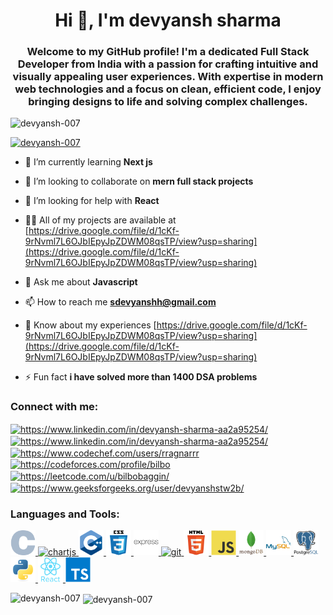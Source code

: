 <h1 align="center">Hi 👋, I'm devyansh sharma</h1>
<h3 align="center">Welcome to my GitHub profile! I'm a dedicated Full Stack Developer from India with a passion for crafting intuitive and visually appealing user experiences. With expertise in modern web technologies and a focus on clean, efficient code, I enjoy bringing designs to life and solving complex challenges.</h3>

<p align="left"> <img src="https://komarev.com/ghpvc/?username=devyansh-007&label=Profile%20views&color=0e75b6&style=flat" alt="devyansh-007" /> </p>

<p align="left"> <a href="https://github.com/ryo-ma/github-profile-trophy"><img src="https://github-profile-trophy.vercel.app/?username=devyansh-007" alt="devyansh-007" /></a> </p>

- 🌱 I’m currently learning **Next js**

- 👯 I’m looking to collaborate on **mern full stack projects**

- 🤝 I’m looking for help with **React**

- 👨‍💻 All of my projects are available at [https://drive.google.com/file/d/1cKf-9rNvml7L6OJbIEpyJpZDWM08qsTP/view?usp=sharing](https://drive.google.com/file/d/1cKf-9rNvml7L6OJbIEpyJpZDWM08qsTP/view?usp=sharing)

- 💬 Ask me about **Javascript**

- 📫 How to reach me **sdevyanshh@gmail.com**

- 📄 Know about my experiences [https://drive.google.com/file/d/1cKf-9rNvml7L6OJbIEpyJpZDWM08qsTP/view?usp=sharing](https://drive.google.com/file/d/1cKf-9rNvml7L6OJbIEpyJpZDWM08qsTP/view?usp=sharing)

- ⚡ Fun fact **i have solved more than 1400 DSA problems**

<h3 align="left">Connect with me:</h3>
<p align="left">
<a href="https://linkedin.com/in/https://www.linkedin.com/in/devyansh-sharma-aa2a95254/" target="blank"><img align="center" src="https://raw.githubusercontent.com/rahuldkjain/github-profile-readme-generator/master/src/images/icons/Social/linked-in-alt.svg" alt="https://www.linkedin.com/in/devyansh-sharma-aa2a95254/" height="30" width="40" /></a>
<a href="https://medium.com/https://www.linkedin.com/in/devyansh-sharma-aa2a95254/" target="blank"><img align="center" src="https://raw.githubusercontent.com/rahuldkjain/github-profile-readme-generator/master/src/images/icons/Social/medium.svg" alt="https://www.linkedin.com/in/devyansh-sharma-aa2a95254/" height="30" width="40" /></a>
<a href="https://www.codechef.com/users/https://www.codechef.com/users/rragnarrr" target="blank"><img align="center" src="https://cdn.jsdelivr.net/npm/simple-icons@3.1.0/icons/codechef.svg" alt="https://www.codechef.com/users/rragnarrr" height="30" width="40" /></a>
<a href="https://codeforces.com/profile/https://codeforces.com/profile/bilbo" target="blank"><img align="center" src="https://raw.githubusercontent.com/rahuldkjain/github-profile-readme-generator/master/src/images/icons/Social/codeforces.svg" alt="https://codeforces.com/profile/bilbo" height="30" width="40" /></a>
<a href="https://www.leetcode.com/https://leetcode.com/u/BilboBaggin/" target="blank"><img align="center" src="https://raw.githubusercontent.com/rahuldkjain/github-profile-readme-generator/master/src/images/icons/Social/leet-code.svg" alt="https://leetcode.com/u/bilbobaggin/" height="30" width="40" /></a>
<a href="https://auth.geeksforgeeks.org/user/https://www.geeksforgeeks.org/user/devyanshstw2b/" target="blank"><img align="center" src="https://raw.githubusercontent.com/rahuldkjain/github-profile-readme-generator/master/src/images/icons/Social/geeks-for-geeks.svg" alt="https://www.geeksforgeeks.org/user/devyanshstw2b/" height="30" width="40" /></a>
</p>

<h3 align="left">Languages and Tools:</h3>
<p align="left"> <a href="https://www.cprogramming.com/" target="_blank" rel="noreferrer"> <img src="https://raw.githubusercontent.com/devicons/devicon/master/icons/c/c-original.svg" alt="c" width="40" height="40"/> </a> <a href="https://www.chartjs.org" target="_blank" rel="noreferrer"> <img src="https://www.chartjs.org/media/logo-title.svg" alt="chartjs" width="40" height="40"/> </a> <a href="https://www.w3schools.com/cpp/" target="_blank" rel="noreferrer"> <img src="https://raw.githubusercontent.com/devicons/devicon/master/icons/cplusplus/cplusplus-original.svg" alt="cplusplus" width="40" height="40"/> </a> <a href="https://www.w3schools.com/css/" target="_blank" rel="noreferrer"> <img src="https://raw.githubusercontent.com/devicons/devicon/master/icons/css3/css3-original-wordmark.svg" alt="css3" width="40" height="40"/> </a> <a href="https://expressjs.com" target="_blank" rel="noreferrer"> <img src="https://raw.githubusercontent.com/devicons/devicon/master/icons/express/express-original-wordmark.svg" alt="express" width="40" height="40"/> </a> <a href="https://git-scm.com/" target="_blank" rel="noreferrer"> <img src="https://www.vectorlogo.zone/logos/git-scm/git-scm-icon.svg" alt="git" width="40" height="40"/> </a> <a href="https://www.w3.org/html/" target="_blank" rel="noreferrer"> <img src="https://raw.githubusercontent.com/devicons/devicon/master/icons/html5/html5-original-wordmark.svg" alt="html5" width="40" height="40"/> </a> <a href="https://developer.mozilla.org/en-US/docs/Web/JavaScript" target="_blank" rel="noreferrer"> <img src="https://raw.githubusercontent.com/devicons/devicon/master/icons/javascript/javascript-original.svg" alt="javascript" width="40" height="40"/> </a> <a href="https://www.mongodb.com/" target="_blank" rel="noreferrer"> <img src="https://raw.githubusercontent.com/devicons/devicon/master/icons/mongodb/mongodb-original-wordmark.svg" alt="mongodb" width="40" height="40"/> </a> <a href="https://www.mysql.com/" target="_blank" rel="noreferrer"> <img src="https://raw.githubusercontent.com/devicons/devicon/master/icons/mysql/mysql-original-wordmark.svg" alt="mysql" width="40" height="40"/> </a> <a href="https://www.postgresql.org" target="_blank" rel="noreferrer"> <img src="https://raw.githubusercontent.com/devicons/devicon/master/icons/postgresql/postgresql-original-wordmark.svg" alt="postgresql" width="40" height="40"/> </a> <a href="https://www.python.org" target="_blank" rel="noreferrer"> <img src="https://raw.githubusercontent.com/devicons/devicon/master/icons/python/python-original.svg" alt="python" width="40" height="40"/> </a> <a href="https://reactjs.org/" target="_blank" rel="noreferrer"> <img src="https://raw.githubusercontent.com/devicons/devicon/master/icons/react/react-original-wordmark.svg" alt="react" width="40" height="40"/> </a> <a href="https://www.typescriptlang.org/" target="_blank" rel="noreferrer"> <img src="https://raw.githubusercontent.com/devicons/devicon/master/icons/typescript/typescript-original.svg" alt="typescript" width="40" height="40"/> </a> </p>

<p><img align="left" src="https://github-readme-stats.vercel.app/api/top-langs?username=devyansh-007&show_icons=true&locale=en&layout=compact" alt="devyansh-007" /></p>

<p>&nbsp;<img align="center" src="https://github-readme-stats.vercel.app/api?username=devyansh-007&show_icons=true&locale=en" alt="devyansh-007" /></p>

